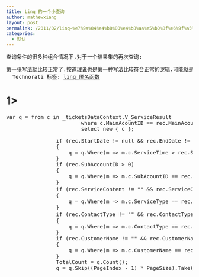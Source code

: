 ```yaml
---
title: Linq 的一个小查询
author: mathewxiang
layout: post
permalink: /2011/02/linq-%e7%9a%84%e4%b8%80%e4%b8%aa%e5%b0%8f%e6%9f%a5%e8%af%a2/
categories:
  - 默认
---
```

<pre class="brush: csharp; auto-links: true; collapse: false; first-line: 1; gutter: true; html-script: false; light: false; ruler: false; smart-tabs: true; tab-size: 4; toolbar: true;">查询条件的很多种组合情况下,对于一个结果集的再次查询:</pre>

<pre class="brush: csharp; auto-links: true; collapse: false; first-line: 1; gutter: true; html-script: false; light: false; ruler: false; smart-tabs: true; tab-size: 4; toolbar: true;">第一张写法就比较正常了.按道理说也是第一种写法比较符合正常的逻辑.可能就是出自一个差不多手的代码,而第二种呢?呵呵那就是比较的'考验'你的逻辑的严谨度了哦!嘻嘻<div style="padding-bottom: 0px; margin: 0px; padding-left: 0px; padding-right: 0px; display: inline; float: none; padding-top: 0px" id="scid:0767317B-992E-4b12-91E0-4F059A8CECA8:3c23975f-565c-46ec-ab11-b1fb980f77ea" class="wlWriterEditableSmartContent">
  Technorati 标签: <a href="http://technorati.com/tags/linq+%e5%8c%bf%e5%90%8d%e5%87%bd%e6%95%b0" rel="tag">linq 匿名函数</a>
</div></pre>

# 1>

<pre class="brush: csharp; auto-links: true; collapse: false; first-line: 1; gutter: true; html-script: false; light: false; ruler: false; smart-tabs: true; tab-size: 4; toolbar: true;">var q = from c in _ticketsDataContext.V_ServiceResult
                        where c.MainAcountID == rec.MainAcountID
                        select new { c };

                if (rec.StartDate != null &#038;&#038; rec.EndDate != null)
                {
                    q = q.Where(m => m.c.ServiceTime > rec.StartDate &#038;&#038; m.c.ServiceTime &lt; rec.EndDate.AddDays(1));
                }
                if (rec.SubAccountID > 0)
                {
                    q = q.Where(m => m.c.SubAcountID == rec.SubAccountID);
                }
                if (rec.ServiceContent != "" &#038;&#038; rec.ServiceContent != "所有")
                {
                    q = q.Where(m => m.c.ServiceType == rec.ServiceContent);
                }
                if (rec.ContactType != "" &#038;&#038; rec.ContactType != "所有")
                {
                    q = q.Where(m => m.c.ContactType == rec.ContactType);
                }
                if (rec.CustomerName != "" &#038;&#038; rec.CustomerName != null)
                {
                    q = q.Where(m => m.c.CustomerName == rec.CustomerName);
                }
                TotalCount = q.Count();
                q = q.Skip((PageIndex - 1) * PageSize).Take(PageSize);
</pre>

<pre class="brush: csharp; auto-links: true; collapse: false; first-line: 1; gutter: true; html-script: false; light: false; ruler: false; smart-tabs: true; tab-size: 4; toolbar: true;">